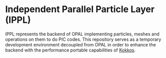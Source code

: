 # Independent Parallel Particle Layer (IPPL)

IPPL represents the backend of OPAL implementing particles, meshes and operations on them to do PIC codes. This repository serves
as a temporary development environment decoupled from OPAL in order to enhance the backend with the performance portable capabilities
of [Kokkos](https://github.com/kokkos).